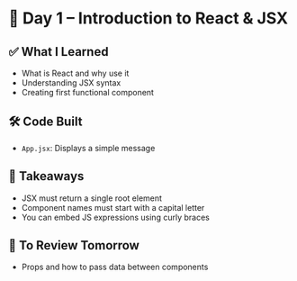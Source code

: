 # 📅 Day 1 – Introduction to React & JSX

## ✅ What I Learned

- What is React and why use it
- Understanding JSX syntax
- Creating first functional component

## 🛠️ Code Built

- `App.jsx`: Displays a simple message

## 🧠 Takeaways

- JSX must return a single root element
- Component names must start with a capital letter
- You can embed JS expressions using curly braces

## 🔁 To Review Tomorrow

- Props and how to pass data between components
 
